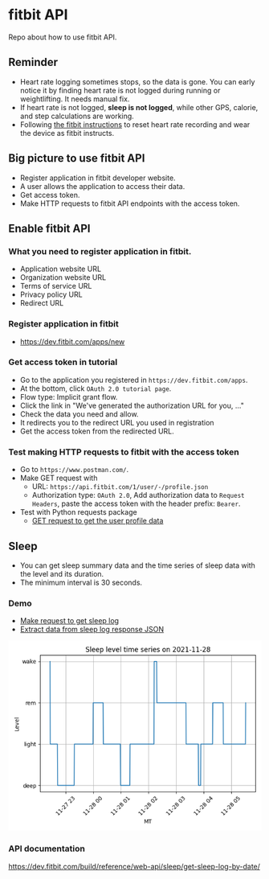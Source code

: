 # fitbit API

Repo about how to use fitbit API.

## Reminder

- Heart rate logging sometimes stops, so the data is gone. You can early notice it by finding heart rate is not logged 
  during running or weightlifting. It needs manual fix.
- If heart rate is not logged, **sleep is not logged**, while other GPS, calorie, and step calculations are working.
- Following [the fitbit instructions](https://help.fitbit.com/articles/en_US/Help_article/1565.htm#ImpactsAccuracy) to 
  reset heart rate recording and wear the device as fitbit instructs.

## Big picture to use fitbit API

- Register application in fitbit developer website.
- A user allows the application to access their data.
- Get access token.
- Make HTTP requests to fitbit API endpoints with the access token.

## Enable fitbit API

### What you need to register application in fitbit.

- Application website URL
- Organization website URL
- Terms of service URL
- Privacy policy URL
- Redirect URL

### Register application in fitbit

- https://dev.fitbit.com/apps/new

### Get access token in tutorial

- Go to the application you registered in `https://dev.fitbit.com/apps`.
- At the bottom, click `OAuth 2.0 tutorial page`.
- Flow type: Implicit grant flow.
- Click the link in "We've generated the authorization URL for you, ..."
- Check the data you need and allow.
- It redirects you to the redirect URL you used in registration
- Get the access token from the redirected URL.

### Test making HTTP requests to fitbit with the access token

- Go to `https://www.postman.com/`.
- Make GET request with
  - URL: `https://api.fitbit.com/1/user/-/profile.json`
  - Authorization type: `OAuth 2.0`, Add authorization data to `Request Headers`, paste the access token with the header
    prefix: `Bearer`.
- Test with Python requests package
  - [GET request to get the user profile data](https://github.com/yukikitayama/fitbit/blob/main/demo_make_request.py)

## Sleep

- You can get sleep summary data and the time series of sleep data with the level and its duration.
- The minimum interval is 30 seconds.

### Demo

- [Make request to get sleep log](https://github.com/yukikitayama/fitbit/blob/main/get_sleep_log_by_date.py)
- [Extract data from sleep log response JSON](https://github.com/yukikitayama/fitbit/blob/main/extract_data_from_sleep_log.py)

![Sleep level time series](https://github.com/yukikitayama/fitbit/blob/main/image/sleep_level_time_series_2021-11-28.png)

### API documentation

https://dev.fitbit.com/build/reference/web-api/sleep/get-sleep-log-by-date/

